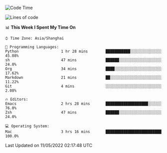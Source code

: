 <!--START_SECTION:waka-->
![Code Time](http://img.shields.io/badge/Code%20Time-706%20hrs%2039%20mins-blue)

![Lines of code](https://img.shields.io/badge/From%20Hello%20World%20I%27ve%20Written-22%20Thousand%20lines%20of%20code-blue)

📊 **This Week I Spent My Time On** 

```text
⌚︎ Time Zone: Asia/Shanghai

💬 Programming Languages: 
Python                   1 hr 28 mins        ███████████░░░░░░░░░░░░░░   45.08% 
sh                       47 mins             ██████░░░░░░░░░░░░░░░░░░░   24.0% 
Org                      34 mins             ████░░░░░░░░░░░░░░░░░░░░░   17.62% 
Markdown                 21 mins             ██░░░░░░░░░░░░░░░░░░░░░░░   11.22% 
Git                      4 mins              ░░░░░░░░░░░░░░░░░░░░░░░░░   2.08%

🔥 Editors: 
Emacs                    2 hrs 28 mins       ███████████████████░░░░░░   76.0% 
Zsh                      47 mins             ██████░░░░░░░░░░░░░░░░░░░   24.0%

💻 Operating System: 
Mac                      3 hrs 16 mins       █████████████████████████   100.0%

```


 Last Updated on 11/05/2022 02:17:48 UTC
<!--END_SECTION:waka-->
